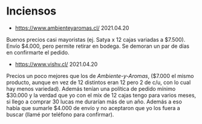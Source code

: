 # Inciensos

- https://www.ambienteyaromas.cl/ 2021.04.20

Buenos precios casi mayoristas (ej. Satya x 12 cajas variadas a $7.500). Envío
$4.000, pero permite retirar en bodega. Se demoran un par de días en confirmarte
el pedido.

- https://www.vishv.cl/ 2021.04.20

Precios un poco mejores que los de _Ambiente-y-Aromas_, ($7.000 el mismo
producto, aunque en vez de 12 distintos eran 12 pero 2 de c/u, con lo cual hay
menos variedad). Además tenían una política de pedido mínimo $30.000 y la verdad
que yo con el mix de 12 cajas tengo para varios meses, si llego a comprar 30
lucas me durarían más de un año. Además a eso había que sumarle $4.000 de envío
y no aceptaron que yo los fuera a buscar (llamé por teléfono para confirmar).
